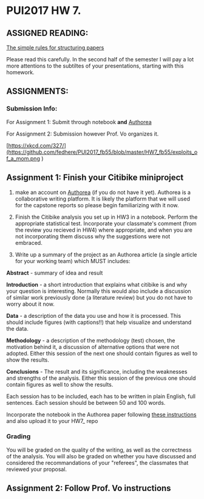 # PUI2017 HW 7.

## ASSIGNED READING:

[The simple rules for structuring papers](http://journals.plos.org/ploscompbiol/article?id=10.1371%2Fjournal.pcbi.1005619) 

Please read this carefully. In the second half of the semester I will pay a lot more attentions to the subtiltes of your presentations, starting with this homework.


## ASSIGNMENTS:

### Submission Info:

For Assignment 1: Submit through notebook **and** [Authorea](https://www.authorea.com/)

For Assignment 2: Submission however Prof. Vo organizes it.

[https://xkcd.com/327/](https://github.com/fedhere/PUI2017_fb55/blob/master/HW7_fb55/exploits_of_a_mom.png )


## Assignment 1: Finish your Citibike miniproject

1. make an account on [Authorea](https://www.authorea.com/) (if you do not have it yet). Authorea is a collaborative writing platform. It is likely the platform that we will used for the capstone reports so please begin familiarizing with it now.

2. Finish the Citibike analysis you set up in HW3 in a notebook. Perform the appropriate statistical test. 
Incorporate your classmate's comment (from the review you recieved in HW4) where appropriate, and when you are not incorporating them discuss why the suggestions were not embraced.

3. Write up a summary of the project as an Authorea article (a single article for your working team) which MUST includes:

**Abstract** - summary of idea and result

**Introduction** - a short introduction that explains what citibike is and why your question is interesting. Normally this would also include a discussion of similar work previously done (a literature review) but you do not have to worry about it now.

**Data** - a description of the data you use and how it is processed. This should include figures (with captions!!) that help visualize and understand the data.

**Methodology** - a description of the methodology (test) chosen, the motivation behind it, a discussion of alternative options that were not adopted. Either this session of the next one should contain figures as well to show the results.

**Conclusions** - The result and its significance, including the weaknesses and strengths of the analysis. Either this session of the previous one should contain figures as well to show the results.

Each session has to be included, each has to be written in plain English, full sentences. Each session should be between 50 and 100 words.

Incorporate the notebook in the Authorea paper following [these instructions](https://intercom.help/authorea/host-data/integrations/jupyteripython-notebook) and also upload it to your HW7_<netID> repo

### Grading 

You will be graded on the quality of the writing, as well as the correctness of the analysis. You will also be graded on whether you have discussed and considered the recommandations of your "referees", the classmates that reviewed your proposal.

## Assignment 2: Follow Prof. Vo instructions
